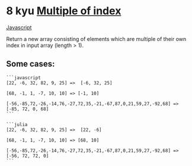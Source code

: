 # 8 kyu [Multiple of index](https://www.codewars.com/kata/5a34b80155519e1a00000009)

<!-- START LANGUAGE_LINKS -->

[Javascript](./javascript.js)

<!-- END LANGUAGE_LINKS -->

Return a new array consisting of elements which are multiple of their own index in input array (length > 1).

## Some cases: 

````if-not:julia
```javascript
[22, -6, 32, 82, 9, 25] =>  [-6, 32, 25]

[68, -1, 1, -7, 10, 10] => [-1, 10]

[-56,-85,72,-26,-14,76,-27,72,35,-21,-67,87,0,21,59,27,-92,68] => [-85, 72, 0, 68]
```
````
````if:julia
```julia
[22, -6, 32, 82, 9, 25] =>  [22, -6]

[68, -1, 1, -7, 10, 10] => [68, 10]

[-56,-85,72,-26,-14,76,-27,72,35,-21,-67,87,0,21,59,27,-92,68] => [-56, 72, 72, 0]
```
````

